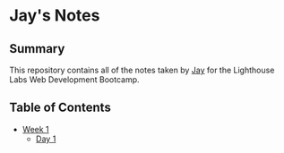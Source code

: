 # Jay's Notes
## Summary

This repository contains all of the notes taken by [Jay](https://github.com/jkteare) for the Lighthouse Labs Web Development Bootcamp.

## Table of Contents
* [Week 1](/Week_1)
  * [Day 1](/Week_1/Day_1)
